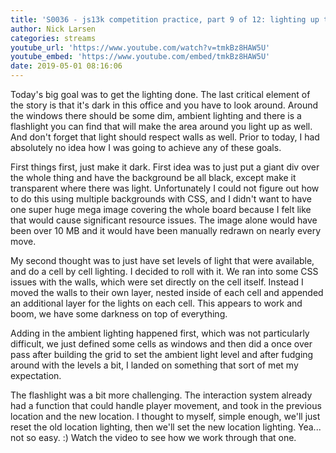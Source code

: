 ```yaml
---
title: 'S0036 - js13k competition practice, part 9 of 12: lighting up the world'
author: Nick Larsen
categories: streams
youtube_url: 'https://www.youtube.com/watch?v=tmkBz8HAW5U'
youtube_embed: 'https://www.youtube.com/embed/tmkBz8HAW5U'
date: 2019-05-01 08:16:06
---
```


Today's big goal was to get the lighting done.  The last critical element of the story is that it's dark in this office and you have to look around.  Around the windows there should be some dim, ambient lighting and there is a flashlight you can find that will make the area around you light up as well.  And don't forget that light should respect walls as well.  Prior to today, I had absolutely no idea how I was going to achieve any of these goals.

First things first, just make it dark.  First idea was to just put a giant div over the whole thing and have the background be all black, except make it transparent where there was light.  Unfortunately I could not figure out how to do this using multiple backgrounds with CSS, and I didn't want to have one super huge mega image covering the whole board because I felt like that would cause significant resource issues.  The image alone would have been over 10 MB and it would have been manually redrawn on nearly every move.

My second thought was to just have set levels of light that were available, and do a cell by cell lighting.  I decided to roll with it.  We ran into some CSS issues with the walls, which were set directly on the cell itself.  Instead I moved the walls to their own layer, nested inside of each cell and appended an additional layer for the lights on each cell.  This appears to work and boom, we have some darkness on top of everything.

Adding in the ambient lighting happened first, which was not particularly difficult, we just defined some cells as windows and then did a once over pass after building the grid to set the ambient light level and after fudging around with the levels a bit, I landed on something that sort of met my expectation.

The flashlight was a bit more challenging.  The interaction system already had a function that could handle player movement, and took in the previous location and the new location.  I thought to myself, simple enough, we'll just reset the old location lighting, then we'll set the new location lighting.  Yea... not so easy. :)  Watch the video to see how we work through that one.